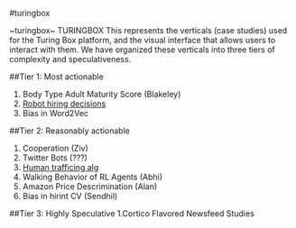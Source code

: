 #turingbox

~turingbox~
TURINGBOX
This represents the verticals (case studies) used for the Turing Box platform, and the visual interface that allows users to interact with them. We have organized these verticals into three tiers of complexity and speculativeness. 

##Tier 1: Most actionable
1. Body Type Adult Maturity Score (Blakeley)
2. [Robot hiring decisions](https://www.theguardian.com/technology/2018/mar/04/robots-screen-candidates-for-jobs-artificial-intelligence?CMP=twt_gu) 
3. Bias in Word2Vec
  

##Tier 2: Reasonably actionable
1. Cooperation</b> (Ziv)
2. Twitter Bots</b> (???)
3. [Human trafficing alg](https://womenintheworld.com/2018/02/13/mother-of-invention-created-ingenious-way-to-track-down-human-trafficking-victims/)
4. Walking Behavior of RL Agents (Abhi)
5. Amazon Price Descrimination (Alan)
6. Bias in hirint CV (Sendhil)

##Tier 3: Highly Speculative
1.Cortico Flavored Newsfeed Studies
